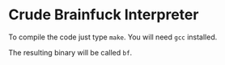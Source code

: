 # Crude Brainfuck Interpreter

To compile the code just type `make`. You will need `gcc` installed.

The resulting binary will be called `bf`.

